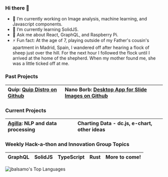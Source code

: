 ### Hi there 👋

- 🔭 I’m currently working on Image analysis, machine learning, and Javascript components.
- 🌱 I’m currently learning SolidJS.
- 💬 Ask me about React, GraphQL, and Raspberry Pi.
- ⚡ Fun fact: At the age of 7, playing outside of my Father's cousin's apartment in Madrid, Spain, I wandered off after hearing a flock of sheep just over the hill. For the next hour I followed the flock until I arrived at the home of the shepherd. When my mother found me, she was a little ticked off at me.

### Past Projects

| Quip: [Quip Distro on Github](https://github.com/SBU-BMI/quip_distro) | Nano Borb: [Desktop App for Slide Images on Github](https://github.com/SBU-BMI/Nanoborb) |
| :-------------------------------------------------------------------- | :--------------------------------------------------------------------------------------- |

### Current Projects

| [Agilla](https://www.argilla.io/): NLP and data processing | Charting Data - dc.js, e-chart, other ideas |
| :--------------------------------------------------------- | :------------------------------------------ |

### Weekly Hack-a-thon and Innovation Group Topics

| GraphQL | SolidJS | TypeScript | Rust | More to come! |
| :------ | :------ | :--------- | :--- | :------------ |

![jbalsamo's Top Languages](https://github-readme-stats.vercel.app/api/top-langs/?username=jbalsamo&theme=dracula&show_icons=true&hide_border=false&layout=compact)

<!--
**jbalsamo/jbalsamo** is a ✨ _special_ ✨ repository because its `README.md` (this file) appears on your GitHub profile.

Here are some ideas to get you started:
[![Top Langs](https://github-readme-stats.vercel.app/api/top-langs/?username=jbalsamo)](https://github.com/jbalsamo/github-readme-stats)

-->
